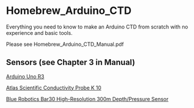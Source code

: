 # Homebrew_Arduino_CTD
Everything you need to know to make an Arduino CTD from scratch with no experience and basic tools.

Please see Homebrew_Arduino_CTD_Manual.pdf

## Sensors (see Chapter 3 in Manual)
[Arduino Uno R3](https://docs.arduino.cc/hardware/uno-rev3/)

[Atlas Scientific Conductivity Probe K 10](https://atlas-scientific.com/kits/conductivity-k-10-kit/)

[Blue Robotics Bar30 High-Resolution 300m Depth/Pressure Sensor](https://bluerobotics.com/store/sensors-sonars-cameras/sensors/bar30-sensor-r1/)